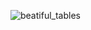 
![beatiful_tables](https://user-images.githubusercontent.com/90286703/146618561-bc9a0ae8-1631-4e64-beb5-be34fb5be154.png)
